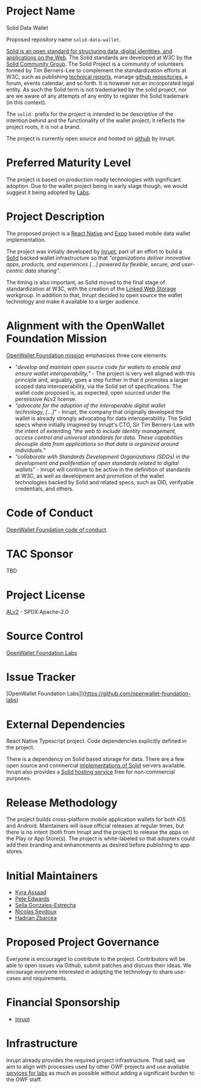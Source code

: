 # Project Name

Solid Data Wallet

Proposed repository name `solid-data-wallet`.

[Solid is an open standard for structuring data, digital identities, and applications on the Web](https://solidproject.org/about). The Solid standards are developed at W3C by the [Solid Community Group](https://www.w3.org/community/solid/). The Solid Project is a community of volunteers formed by Tim Berners-Lee to complement the standardization efforts at W3C, such as publishing [technical reports](https://solidproject.org/TR/), manage [github repositories](https://github.com/solid), a forum, events calendar, and so forth. It is however not an incorporated legal entity. As such the Solid term is not trademarked by the solid project, nor are we aware of any attempts of any entity to register the Solid trademark (in this context).

The `solid-` prefix for the project is intended to be descriptive of the intention behind and the functionality of the wallet project; it reflects the project roots, it is not a brand.

The project is currently open source and hosted on [github](https://github.com/inrupt/inrupt-data-wallet) by Inrupt. 


# Preferred Maturity Level

The project is based on production ready technologies with significant adoption. Due to the wallet project being in early stage though, we would suggest it being adopted by [Labs](https://tac.openwallet.foundation/governance/project-lifecycle/#labs).

# Project Description

The proposed project is a [React Native](https://reactnative.dev/) and [Expo](https://expo.dev/) based mobile data wallet implementation.

The project was initially developed by [Inrupt](https://www.inrupt.com/solutions/data-wallet), part of an effort to build a [Solid](https://solidproject.org/) backed wallet infrastructure so that *"organizations deliver innovative apps, products, and experiences \[...] powered by flexible, secure, and user-centric data sharing"*.

The timing is also important, as Solid moved to the final stage of standardization at W3C, with the creation of the [Linked Web Storage](https://www.w3.org/groups/wg/lws/) workgroup. In addition to that, Inrupt decided to open source the wallet technology and make it available to a larger audience.

# Alignment with the OpenWallet Foundation Mission
[OpenWallet Foundation mission](https://tac.openwallet.foundation/governance/charter/) emphasizes three core elements:
* *"develop and maintain open source code for wallets to enable and ensure wallet interoperability,"* - The project is very well aligned with this principle and, arguably, goes a step further in that it promotes a larger scoped data interoperability, via the Solid set of specifications. The wallet code proposed is, as expected, open sourced under the permissive ALv2 license.
* *"advocate for the adoption of the interoperable digital wallet technology, \[...]"* - Inrupt, the company that originally developed the wallet is already strongly advocating for data interoperability. The Solid specs where initially imagined by Inrupt's CTO, Sir Tim Berners-Lee with the intent of extending *"the web to include identity management, access control and universal standards for data. These capabilities decouple data from applications so that data is organized around individuals."*
* *"collaborate with Standards Development Organizations (SDOs) in the development and proliferation of open standards related to digital wallets"* - Inrupt will continue to be active in the definition of standards at W3C, as well as development and promotion of the wallet technologies backed by Solid and related specs, such as DID, verifyable credentials, and others.

# Code of Conduct

[OpenWallet Foundation code of conduct](https://tac.openwallet.foundation/governance/code-of-conduct/).

# TAC Sponsor
TBD

# Project License
[ALv2](https://www.apache.org/licenses/LICENSE-2.0) - SPDX:Apache-2.0

# Source Control

[OpenWallet Foundation Labs](https://github.com/openwallet-foundation-labs)

# Issue Tracker

[OpenWallet Foundation Labs]](https://github.com/openwallet-foundation-labs)

# External Dependencies

React Native Typescript project. Code dependencies explicitly defined in the project.

There is a dependency on Solid based storage for data. There are a few open source and commercial [implementations of Solid](https://solidproject.org/for-developers#hosted-pod-services) servers available. Inrupt also provides a [Solid hosting service](https://start.ap.inrupt.com/profile) free for non-commercial purposes.

# Release Methodology

The project builds cross-platform mobile application wallets for both iOS and Android. Maintainers will issue official releases at regular times, but there is no intent (both from Inrupt and the project) to release the apps on the Play or App Store(s). The project is white-labeled so that adopters could add their branding and enhancements as desired before publishing to app stores.

# Initial Maintainers

* [Kyra Assaad](https://github.com/KyraAssaad)
* [Pete Edwards](https://github.com/edwardsph)
* [Seila Gonzales-Estrecha](https://github.com/seilagonzalez)
* [Nicolas Seydoux](https://github.com/NSeydoux)
* [Hadrian Zbarcea](https://github.com/hzbarcea)

# Proposed Project Governance

Everyone is encouraged to contribute to the project. Contributors will be able to open issues via Github, submit patches and discuss their ideas. We encourage everyone interested in adopting the technology to share use-cases and requirements.

# Financial Sponsorship

* [Inrupt](https://www.inrupt.com/about)

# Infrastructure

Inrupt already provides the required project infrastructure. That said, we aim to align with processes used by other OWF projects and use available
[services for labs](https://tac.openwallet.foundation/governance/project-and-lab-services/) as much as possible without adding a significant burden to the OWF staff.

